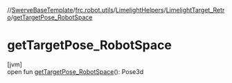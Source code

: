 //[SwerveBaseTemplate](../../../../index.md)/[frc.robot.utils](../../index.md)/[LimelightHelpers](../index.md)/[LimelightTarget_Retro](index.md)/[getTargetPose_RobotSpace](get-target-pose_-robot-space.md)

# getTargetPose_RobotSpace

[jvm]\
open fun [getTargetPose_RobotSpace](get-target-pose_-robot-space.md)(): Pose3d
